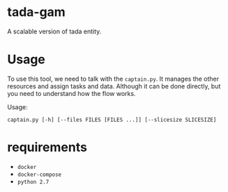 # tada-gam
A scalable version of tada entity.

# Usage
To use this tool, we need to talk with the `captain.py`. It manages the 
other resources and assign tasks and data. Although it can be done
directly, but you need to understand how the flow works.

Usage:
```
captain.py [-h] [--files FILES [FILES ...]] [--slicesize SLICESIZE]
```

# requirements
* `docker`
* `docker-compose`
* `python 2.7`


